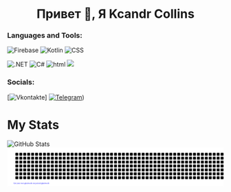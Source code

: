 <h1 align="center">Привет 👋, Я Kcandr Collins</h1>

### Languages and Tools:
![Firebase](https://img.shields.io/badge/-Firebase-orange?style=for-the-badge&logo=firebase&logoColor=F8C52C)
![Kotlin](https://img.shields.io/badge/-Kotlin-blue?style=for-the-badge&logo=kotlin&logoColor=purple)
![CSS](https://img.shields.io/badge/-Css-white?style=for-the-badge&logo=CSS&logoColor=Green)

![.NET](https://img.shields.io/badge/-.NET-purple?style=for-the-badge&logo=.NET&logoColor=white)
![C#](https://img.shields.io/badge/-C_Sharp-white?style=for-the-badge&logo=CSharp&logoColor=purple)
![html](https://img.shields.io/badge/-Html-E34F26?style=for-the-badge&logo=HTML&logoColor=#E34F26)
<img src="https://img.shields.io/badge/-Python-FFA500?style=for-the-badge&logo=python&logoColor=white">

### Socials:
[![Vkontakte](https://img.shields.io/badge/-Vkontakte-090909?style=for-the-badge&logo=Vk&logoColor=4F7DB3)]
[![Telegram](https://img.shields.io/badge/-Telegram-090909?style=for-the-badge&logo=telegram&logoColor=27A0D9)](https://t.me/nikolaev2710))
# My Stats

![GitHub Stats](https://github-readme-stats.vercel.app/api?username=SlavaNik16&theme=synthwave)
![GitHub Stats](gitartwork.svg)
